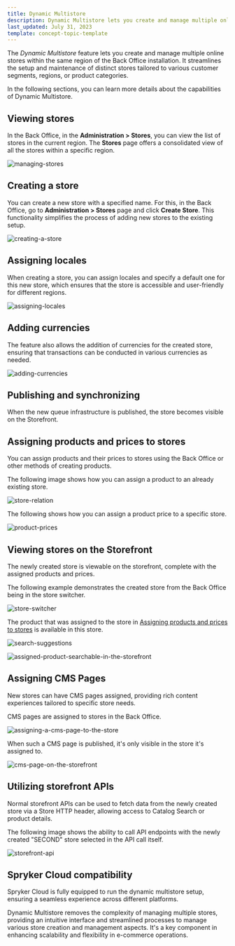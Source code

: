 ```yaml
---
title: Dynamic Multistore
description: Dynamic Multistore lets you create and manage multiple online stores from the Back Office.
last_updated: July 31, 2023
template: concept-topic-template
---
```


The *Dynamic Multistore* feature lets you create and manage multiple online stores within the same region of the Back Office installation. It streamlines the setup and maintenance of distinct stores tailored to various customer segments, regions, or product categories. 

In the following sections, you can learn more details about the capabilities of Dynamic Multistore.
## Viewing stores

In the Back Office, in the **Administration&nbsp;<span aria-label="and then">></span> Stores**, you can view the list of stores in the current region. The **Stores** page offers a consolidated view of all the stores within a specific region.

![managing-stores](https://spryker.s3.eu-central-1.amazonaws.com/docs/pbc/all/dynamic-multistore/dynamic-multistore.md/managing-stores.png)

## Creating a store

You can create a new store with a specified name. For this, in the Back Office, go to **Administration&nbsp;<span aria-label="and then">></span> Stores** page and click **Create Store**. This functionality simplifies the process of adding new stores to the existing setup.

![creating-a-store](https://spryker.s3.eu-central-1.amazonaws.com/docs/pbc/all/dynamic-multistore/dynamic-multistore.md/creating-a-store.png)

## Assigning locales

When creating a store, you can assign locales and specify a default one for this new store, which ensures that the store is accessible and user-friendly for different regions.

![assigning-locales](https://spryker.s3.eu-central-1.amazonaws.com/docs/pbc/all/dynamic-multistore/dynamic-multistore.md/adding-locales.png)

## Adding currencies

The feature also allows the addition of currencies for the created store, ensuring that transactions can be conducted in various currencies as needed.

![adding-currencies](https://spryker.s3.eu-central-1.amazonaws.com/docs/pbc/all/dynamic-multistore/dynamic-multistore.md/adding-currencies.png)

## Publishing and synchronizing

When the new queue infrastructure is published, the store becomes visible on the Storefront.

## Assigning products and prices to stores

You can assign products and their prices to stores using the Back Office or other methods of creating products.

The following image shows how you can assign a product to an already existing store.

![store-relation](https://spryker.s3.eu-central-1.amazonaws.com/docs/pbc/all/dynamic-multistore/dynamic-multistore.md/store-relation.png)

The following shows how you can assign a product price to a specific store.

![product-prices](https://spryker.s3.eu-central-1.amazonaws.com/docs/pbc/all/dynamic-multistore/dynamic-multistore.md/product-prices.png)

## Viewing stores on the Storefront

The newly created store is viewable on the storefront, complete with the assigned products and prices.

The following example demonstrates the created store from the Back Office being in the store switcher.

![store-switcher](https://spryker.s3.eu-central-1.amazonaws.com/docs/pbc/all/dynamic-multistore/dynamic-multistore.md/store-switcher.png)

The product that was assigned to the store in [Assigning products and prices to stores](#assigning-products-and-prices-to-stores) is available in this store.

![search-suggestions](https://spryker.s3.eu-central-1.amazonaws.com/docs/pbc/all/dynamic-multistore/dynamic-multistore.md/search-suggestions.png)

![assigned-product-searchable-in-the-storefront](https://spryker.s3.eu-central-1.amazonaws.com/docs/pbc/all/dynamic-multistore/dynamic-multistore.md/assigned-product-searchable-in-the-storefront.png)
 
## Assigning CMS Pages

New stores can have CMS pages assigned, providing rich content experiences tailored to specific store needs.

CMS pages are assigned to stores in the Back Office.

![assigning-a-cms-page-to-the-store](https://spryker.s3.eu-central-1.amazonaws.com/docs/pbc/all/dynamic-multistore/dynamic-multistore.md/assigning-a-cms-page-to-the-store.png)

When such a CMS page is published, it's only visible in the store it's assigned to.

![cms-page-on-the-storefront](https://spryker.s3.eu-central-1.amazonaws.com/docs/pbc/all/dynamic-multistore/dynamic-multistore.md/cms-page-on-the-storefront.png)

## Utilizing storefront APIs

Normal storefront APIs can be used to fetch data from the newly created store via a Store HTTP header, allowing access to Catalog Search or product details.

The following image shows the ability to call API endpoints with the newly created "SECOND" store selected in the API call itself.

![storefront-api](https://spryker.s3.eu-central-1.amazonaws.com/docs/pbc/all/dynamic-multistore/dynamic-multistore.md/storefront-api.png)

## Spryker Cloud compatibility

Spryker Cloud is fully equipped to run the dynamic multistore setup, ensuring a seamless experience across different platforms.

Dynamic Multistore removes the complexity of managing multiple stores, providing an intuitive interface and streamlined processes to manage various store creation and management aspects. It's a key component in enhancing scalability and flexibility in e-commerce operations.